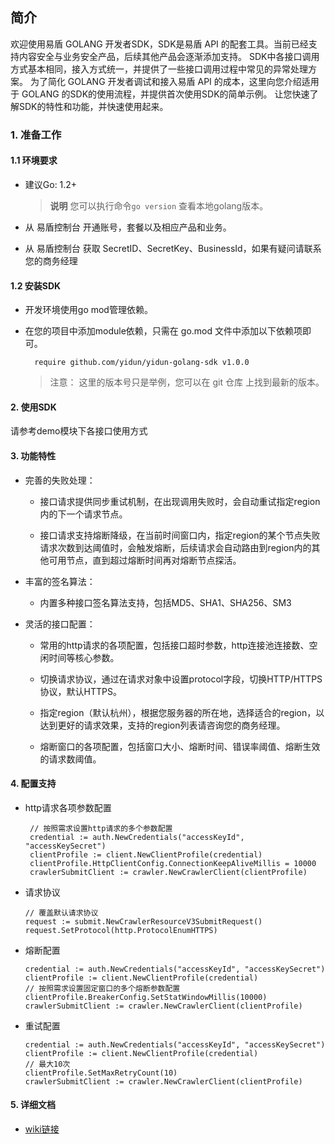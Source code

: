 ## 简介

欢迎使用易盾 GOLANG 开发者SDK，SDK是易盾 API 的配套工具。当前已经支持内容安全与业务安全产品，后续其他产品会逐渐添加支持。
SDK中各接口调用方式基本相同，接入方式统一，并提供了一些接口调用过程中常见的异常处理方案。
为了简化 GOLANG 开发者调试和接入易盾 API 的成本，这里向您介绍适用于 GOLANG 的SDK的使用流程，并提供首次使用SDK的简单示例。
让您快速了解SDK的特性和功能，并快速使用起来。

### 1. 准备工作

#### 1.1 环境要求

* 建议Go: 1.2+

  > **说明** 您可以执行命令`go version` 查看本地golang版本。
  >
* 从 易盾控制台 开通账号，套餐以及相应产品和业务。
* 从 易盾控制台 获取 SecretID、SecretKey、BusinessId，如果有疑问请联系您的商务经理

#### 1.2 安装SDK

* 开发环境使用go mod管理依赖。
* 在您的项目中添加module依赖，只需在 go.mod 文件中添加以下依赖项即可。

  ```
    require github.com/yidun/yidun-golang-sdk v1.0.0
  ```

  > 注意： 这里的版本号只是举例，您可以在 git 仓库 上找到最新的版本。
  >

#### 2. 使用SDK

请参考demo模块下各接口使用方式

#### 3. 功能特性

- 完善的失败处理：

  - 接口请求提供同步重试机制，在出现调用失败时，会自动重试指定region内的下一个请求节点。

  - 接口请求支持熔断降级，在当前时间窗口内，指定region的某个节点失败请求次数到达阈值时，会触发熔断，后续请求会自动路由到region内的其他可用节点，直到超过熔断时间再对熔断节点探活。
- 丰富的签名算法：

  - 内置多种接口签名算法支持，包括MD5、SHA1、SHA256、SM3
- 灵活的接口配置：

  - 常用的http请求的各项配置，包括接口超时参数，http连接池连接数、空闲时间等核心参数。

  - 切换请求协议，通过在请求对象中设置protocol字段，切换HTTP/HTTPS协议，默认HTTPS。

  - 指定region（默认杭州），根据您服务器的所在地，选择适合的region，以达到更好的请求效果，支持的region列表请咨询您的商务经理。

  - 熔断窗口的各项配置，包括窗口大小、熔断时间、错误率阈值、熔断生效的请求数阈值。

#### 4. 配置支持

* http请求各项参数配置

  ```
   // 按照需求设置http请求的多个参数配置
   credential := auth.NewCredentials("accessKeyId", "accessKeySecret")
   clientProfile := client.NewClientProfile(credential)
   clientProfile.HttpClientConfig.ConnectionKeepAliveMillis = 10000
   crawlerSubmitClient := crawler.NewCrawlerClient(clientProfile)
  ```
* 请求协议
  ```
  // 覆盖默认请求协议
  request := submit.NewCrawlerResourceV3SubmitRequest()
  request.SetProtocol(http.ProtocolEnumHTTPS)
  ```
* 熔断配置

  ```
  credential := auth.NewCredentials("accessKeyId", "accessKeySecret")
  clientProfile := client.NewClientProfile(credential)
  // 按照需求设置固定窗口的多个熔断参数配置
  clientProfile.BreakerConfig.SetStatWindowMillis(10000)
  crawlerSubmitClient := crawler.NewCrawlerClient(clientProfile)
  ```
* 重试配置

  ```
  credential := auth.NewCredentials("accessKeyId", "accessKeySecret")
  clientProfile := client.NewClientProfile(credential)
  // 最大10次
  clientProfile.SetMaxRetryCount(10)
  crawlerSubmitClient := crawler.NewCrawlerClient(clientProfile)
  ```

#### 5. 详细文档
- [wiki链接](https://github.com/yidun/yidun-golang-sdk/wiki)
